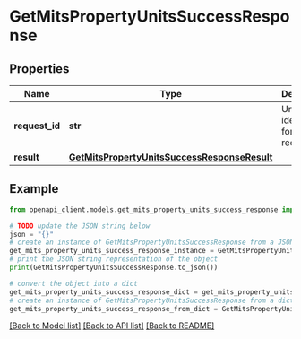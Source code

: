 # GetMitsPropertyUnitsSuccessResponse


## Properties

Name | Type | Description | Notes
------------ | ------------- | ------------- | -------------
**request_id** | **str** | Unique identifier for the request | 
**result** | [**GetMitsPropertyUnitsSuccessResponseResult**](GetMitsPropertyUnitsSuccessResponseResult.md) |  | 

## Example

```python
from openapi_client.models.get_mits_property_units_success_response import GetMitsPropertyUnitsSuccessResponse

# TODO update the JSON string below
json = "{}"
# create an instance of GetMitsPropertyUnitsSuccessResponse from a JSON string
get_mits_property_units_success_response_instance = GetMitsPropertyUnitsSuccessResponse.from_json(json)
# print the JSON string representation of the object
print(GetMitsPropertyUnitsSuccessResponse.to_json())

# convert the object into a dict
get_mits_property_units_success_response_dict = get_mits_property_units_success_response_instance.to_dict()
# create an instance of GetMitsPropertyUnitsSuccessResponse from a dict
get_mits_property_units_success_response_from_dict = GetMitsPropertyUnitsSuccessResponse.from_dict(get_mits_property_units_success_response_dict)
```
[[Back to Model list]](../README.md#documentation-for-models) [[Back to API list]](../README.md#documentation-for-api-endpoints) [[Back to README]](../README.md)


